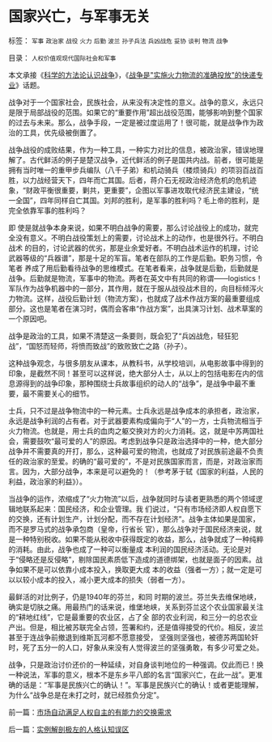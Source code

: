 # 国家兴亡，与军事无关

标签： `军事` `政治家` `战役` `火力` `后勤` `波兰` `孙子兵法` `兵凶战危` `妥协` `谈判` `物流` `战争` 

目录： `人权价值观现代国际社会和军事`

本文承接《[科学的方法论认识战争](../../../2009/1/30/&quot;愚蠢的战争&quot;可能也是聪明政治的工具.md)》，《[战争是"实施火力物流的准确投放"的快递专业](../../../2009/1/28/战争是&quot;实施火力物流的准确投放&quot;的快递专业.md)》话题。



战争对于一个国家社会，民族社会，从来没有决定性的意义。战争的意义，永远只是限于局部战役的范围。如果它的“重要作用”超出战役范围，能够影响到整个国家的过去与未来。那么，战争手段，一定是被过度运用了！很可能，就是战争作为政治的工具，优先级被倒置了。



战争战役的成败结果，作为一种工具，一种实力对比的信息，被政治家，错误地理解了。古代鲜活的例子是楚汉战争，近代鲜活的例子是国共内战。前者，很可能是
拥有当时唯一的重甲步兵编队（八千子弟）和机动骑兵（楼烦骑兵）的项羽百战百胜，以力战经营天下，四年而亡其国。后者，蒋介石无视政治经济危机的危机迹
象，“财政平衡很重要，剿共，更重要”，企图以军事进攻取代经济民主建设，“统一全国”，四年同样自亡其国。刘邦的胜利，是军事的胜利吗？毛上帝的胜利，是完全依靠军事的胜利吗？



即
使是就战争本身来说，如果不明白战争的需要，那么讨论战役上的成功，就完全没有意义。不明白战役策划上的需要，讨论战术上的动作，也是很外行。不明白战术
的目的，讨论武器的优劣，那是业余爱好者。不明白战术运作的机理，讨论武器等级的“兵器谱”，那是十足的军盲。笔者在部队的工作是后勤。职务习惯，令笔者
养成了用后勤看待战争的思维模式。在笔者看来，战争就是后勤，后勤就是战争。后勤就是物流，军事中的物流。两者在英文中有共同的称谓——logistics！军队作为战争机器中的一部分，其作用，就在于服从战役战术目的，向目标倾泻火力物流。这样，战役后勤计划（物流方案），也就成了战术作战方案的最重要组成部分。这也是笔者在演习时，偶而会客串“作战方案”，出具演习计划、战术草案的一个原因吧。



战争是政治的工具，如果不清楚这一条要则，既会犯了“兵凶战危，轻狂犯战”，“国怒而轻师，将愤而致战”的致败致亡之路（孙子）。



这种战争观念，与很多朋友从课本，从教科书，从学校培训，从电影故事中得到的印象，是截然不同！甚至可以这样说，绝大部分人士，从以上的包括电影在内的信息源得到的战争印象，那种围绕士兵故事组织的动人的“战争”，是战争中最不重要，最不需要关心的细节。



士兵，只不过是战争物流中的一种元素。士兵永远是战争成本的承担者，政治家，永远是战争利润的占有者。对于武器要素构成偏向于“人”的一方，士兵物流相当于火力物流。也就是，用士兵的血肉之躯交换对方的火力消耗。这，就是中苏两国社会，需要鼓吹“最可爱的人”的原因。考虑到战争只是政治选择中的一种，绝大部分战争并不需要真的开打，那么，这种最可爱的物流，也就成了对民族前途最不负责任的政治家的至爱。的确的“最可爱的”，不是对民族国家而言，而是，对政治家而言。因为，大部分战争，本来是可以避免的！（参考茅于轼《国家的利益，人民的利益，政治家的利益》）。



当战争的运作，浓缩成了“火力物流”以后，战争就同时与读者更熟悉的两个领域逻辑地联系起来：国民经济，和企业管理。我
们说过，“只有市场经济即人权自愿下的交换，还有计划生产，计划分配，而不存在计划经济”。战争主体如果是国家，而不是罗马式的战争承包商（皇帝，行省长
官），那么战争对于国民经济来说，就是一种特别税收。如果不能从税收中获得既定的收益，那么，战争就成了一种纯粹的消耗。由此，战争也成了一种可以衡量成
本利润的国民经济活动。无论是对于“侵略还是反侵略”，剔除国民素质低下造成的道德绑架，也就是面子的因素。战争如果不是可以依靠小成本投入，换取更大成
本的收益（强者一方）；就一定是可以以较小成本的投入，减小更大成本的损失（弱者一方）。



最鲜活的对比例子，仍是1940年的芬兰，和同
时期的波兰。芬兰失去维保地峡，确实是切肤之痛。用最热门的话来说，维堡地峡，关系到芬兰这个农业国家最关注的“耕地红线”，它是最重要的农业区，占了全
部的农业利润，和三分一的总农业产出。但是，相比被苏联完全占领，签署和约，还是值得接受的代价。相反，波兰甚至于连战争前撤退到维斯瓦河都不愿意接受，
坚强则坚强也，被德苏两国轮奸时，死了五分一的人口，好象从来没有人觉得波兰的坚强勇敢，有多少可爱之处。



战争，只是政治讨价还价的一种延续，对自身谈判地位的一种强调。仅此而已！换一种说法，军事的意义，根本不是东乡平八郎的名言“国家兴亡，在此一战”。更准确的话是：“军事是民族兴亡的确认！”。军事是民族兴亡的确认！或者更能理解，为什么“战争总是在未打之时，就已经胜负分定”。



前一篇：[市场自动满足人权自主的有能力的交换需求](../../../2009/2/1/市场自动满足人权自主的有能力的交换需求.md)

后一篇：[实例解剖极左的人格认知误区](../../../2009/2/2/实例解剖极左的人格认知误区.md)